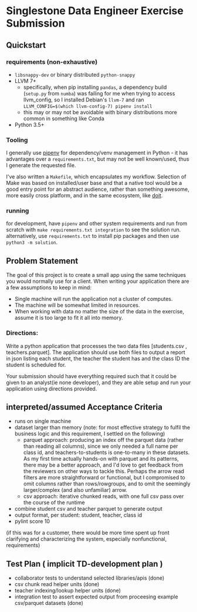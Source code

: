 # Singlestone Data Engineer Exercise Submission

## Quickstart

### requirements (non-exhaustive)

- `libsnappy-dev` or binary distributed `python-snappy`
- LLVM 7+
  - specifically, when pip installing `pandas`, a dependency build (`setup.py` from `numba`) was failing for me when trying to access llvm_config, so I installed Debian's `llvm-7` and ran `LLVM_CONFIG=$(which llvm-config-7) pipenv install`
  - this may or may not be avoidable with binary distributions more common in something like Conda
- Python 3.5+

### Tooling

I generally use [pipenv](https://pipenv-fork.readthedocs.io/en/latest/basics.html) for dependency/venv management in Python - it has advantages over a `requirements.txt`, but may not be well known/used, thus I generate the requested file.

I've also written a `Makefile`, which encapsulates my workflow. Selection of Make was based on installed/user base and that a native tool would be a good entry point for an abstract audience, rather than something awesome, more easily cross platform, and in the same ecosystem, like [doit](https://blogs.aalto.fi/marijn/2016/02/25/doit-a-python-alternative-to-make/).

### running
for development, have `pipenv` and other system requirements and run from scratch with `make requirements.txt integration` to see the solution run.
alternatively, use `requirements.txt` to install pip packages and then use `python3 -m solution`.

## Problem Statement

The goal of this project is to create a small app using the same techniques you would normally use for a client.
When writing your application there are a few assumptions to keep in mind:

* Single machine will run the application not a cluster of computes.
* The machine will be somewhat limited in resources.
* When working with data no matter the size of the data in the exercise,
  assume it is too large to fit it all into memory.


### Directions:

Write a python application that processes the two data files [students.csv , teachers.parquet]. The application should
use both files to output a report in json listing each student, the teacher the student has and the class ID the student is 
scheduled for. 

Your submission should have everything required such that it could be given to an analyst(ie none developer), and they are able 
setup and run your application using directions provided.

## interpreted/assumed Acceptance Criteria

- runs on single machine
- dataset larger than memory (note: for most effective strategy to fulfil the business logic and this requirement, I settled on the following)
  - parquet approach: producing an index off the parquet data (rather than reading all columns), since we only needed a full name per class id, and teachers-to-students is one-to-many in these datasets. As my first time actually hands-on with parquet and its patterns, there may be a better approach, and I'd love to get feedback from the reviewers on other ways to tackle this. Perhaps the arrow read filters are more straightforward or functional, but I compromised to omit columns rather than rows/rowgroups, and to omit the seemingly larger/complex (and also unfamiliar) arrow.
  - csv approach: iterative chunked reads, with one full csv pass over the course of the runtime
- combine student csv and teacher parquet to generate output
- output format, per student: student, teacher, class id
- pylint score 10

(if this was for a customer, there would be more time spent up front clarifying and characterizing the system, especially nonfunctional, requirements)

## Test Plan ( implicit TD-development plan )

- collaborator tests to understand selected libraries/apis (done)
- csv chunk read helper units (done)
- teacher indexing/lookup helper units (done)
- integration test to assert expected output from proceesing example csv/parquet datasets (done)
